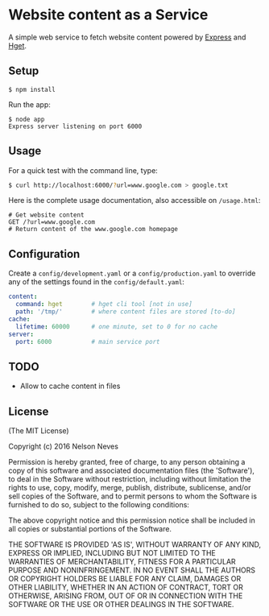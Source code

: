 # Website content as a Service

A simple web service to fetch website content powered by [Express](http://expressjs.com) and [Hget](https://github.com/bevacqua/hget).

## Setup

```
$ npm install
```

Run the app:

```
$ node app
Express server listening on port 6000
```

## Usage

For a quick test with the command line, type:

```sh
$ curl http://localhost:6000/?url=www.google.com > google.txt
```

Here is the complete usage documentation, also accessible on `/usage.html`:

```
# Get website content
GET /?url=www.google.com
# Return content of the www.google.com homepage

```

## Configuration

Create a `config/development.yaml` or a `config/production.yaml` to override any of the settings found in the `config/default.yaml`:

```yml
content:
  command: hget        # hget cli tool [not in use]
  path: '/tmp/'        # where content files are stored [to-do]
cache:
  lifetime: 60000      # one minute, set to 0 for no cache
server:
  port: 6000           # main service port
```

## TODO

* Allow to cache content in files

## License

(The MIT License)

Copyright (c) 2016 Nelson Neves

Permission is hereby granted, free of charge, to any person obtaining
a copy of this software and associated documentation files (the
'Software'), to deal in the Software without restriction, including
without limitation the rights to use, copy, modify, merge, publish,
distribute, sublicense, and/or sell copies of the Software, and to
permit persons to whom the Software is furnished to do so, subject to
the following conditions:

The above copyright notice and this permission notice shall be
included in all copies or substantial portions of the Software.

THE SOFTWARE IS PROVIDED 'AS IS', WITHOUT WARRANTY OF ANY KIND,
EXPRESS OR IMPLIED, INCLUDING BUT NOT LIMITED TO THE WARRANTIES OF
MERCHANTABILITY, FITNESS FOR A PARTICULAR PURPOSE AND NONINFRINGEMENT.
IN NO EVENT SHALL THE AUTHORS OR COPYRIGHT HOLDERS BE LIABLE FOR ANY
CLAIM, DAMAGES OR OTHER LIABILITY, WHETHER IN AN ACTION OF CONTRACT,
TORT OR OTHERWISE, ARISING FROM, OUT OF OR IN CONNECTION WITH THE
SOFTWARE OR THE USE OR OTHER DEALINGS IN THE SOFTWARE.
